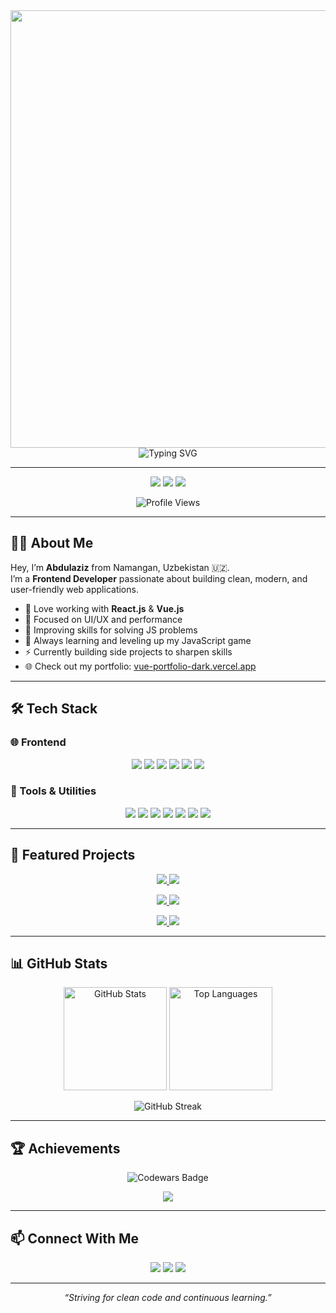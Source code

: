 <div align="center">
  <img width="700" src="https://github.com/user-attachments/assets/0a3e7b47-6111-4156-9708-31ccb1901241">
</div>

<div align="center">
  <img src="https://readme-typing-svg.demolab.com/?font=Fira+Code&size=30&duration=2500&pause=500&color=00C3FF&center=true&vCenter=true&width=500&lines=React+JS+Developer;Vue+JS+Developer;Frontend+Enthusiast;Clean+Code+Advocate;Active+Github+Contributor;Codewars+Active+User;Hireable;Always+Learning+%F0%9F%92%AA" alt="Typing SVG"/>
</div>

---

<p align="center">
  <a href="https://vue-portfolio-dark.vercel.app/" target="_blank"><img src="https://img.shields.io/badge/Portfolio-Visit-2aa149?style=for-the-badge&logo=vercel&logoColor=white" /></a>
  <a href="https://t.me/t_abdulaziz_t" target="_blank"><img src="https://img.shields.io/badge/Telegram-Contact-26A5E4?style=for-the-badge&logo=telegram&logoColor=white" /></a>
  <a href="https://www.instagram.com/t__abdulaz1z" target="_blank"><img src="https://img.shields.io/badge/Instagram-Follow-E4405F?style=for-the-badge&logo=instagram&logoColor=white" /></a>
</p>

<p align="center">
  <img src="https://komarev.com/ghpvc/?username=abdulaziz-developer1&color=blue&style=for-the-badge&label=PROFILE+VIEWS" alt="Profile Views"/> 
</p>

---

## 👨‍💻 About Me

Hey, I’m **Abdulaziz** from Namangan, Uzbekistan 🇺🇿.  
I’m a **Frontend Developer** passionate about building clean, modern, and user-friendly web applications.  

- 🚀 Love working with **React.js** & **Vue.js**  
- 🎨 Focused on UI/UX and performance  
- 🧠 Improving skills for solving JS problems
- 🌱 Always learning and leveling up my JavaScript game  
- ⚡ Currently building side projects to sharpen skills  
- 🌐 Check out my portfolio: [vue-portfolio-dark.vercel.app](https://vue-portfolio-dark.vercel.app)

---

## 🛠️ Tech Stack

### 🌐 Frontend
<p align="center">
  <img src="https://img.shields.io/badge/HTML5-E34F26?style=for-the-badge&logo=html5&logoColor=white"/>
  <img src="https://img.shields.io/badge/CSS3-1572B6?style=for-the-badge&logo=css3&logoColor=white"/>
  <img src="https://img.shields.io/badge/JavaScript-F7DF1E?style=for-the-badge&logo=javascript&logoColor=black"/>
  <img src="https://img.shields.io/badge/React-20232A?style=for-the-badge&logo=react&logoColor=61DAFB"/>
  <img src="https://img.shields.io/badge/Vue.js-4FC08D?style=for-the-badge&logo=vue.js&logoColor=white"/>
  <img src="https://img.shields.io/badge/Tailwind_CSS-06B6D4?style=for-the-badge&logo=tailwind-css&logoColor=white"/>
</p>

### 🔧 Tools & Utilities
<p align="center">
  <img src="https://img.shields.io/badge/Vite-646CFF?style=for-the-badge&logo=vite&logoColor=white"/>
  <img src="https://img.shields.io/badge/Git-F05032?style=for-the-badge&logo=git&logoColor=white"/>
  <img src="https://img.shields.io/badge/GitHub-181717?style=for-the-badge&logo=github&logoColor=white"/>
  <img src="https://img.shields.io/badge/VS_Code-007ACC?style=for-the-badge&logo=visual-studio-code&logoColor=white"/>
  <img src="https://img.shields.io/badge/Swiper-6332f6?style=for-the-badge&logo=swiper&logoColor=white"/>
  <img src="https://img.shields.io/badge/i18n-0078D4?style=for-the-badge&logo=google-translate&logoColor=white"/>
  <img src="https://img.shields.io/badge/Toastify-FF9100?style=for-the-badge&logo=react&logoColor=white"/>
</p>

---

## 🚀 Featured Projects

<p align="center">
  <a href="https://github.com/Abdulaziz-developer1/Portfolio">
    <img src="https://github-readme-stats.vercel.app/api/pin/?username=Abdulaziz-developer1&repo=Portfolio&theme=tokyonight&hide_border=true" />
  </a>
  <a href="https://github.com/Abdulaziz-developer1/workroom">
    <img src="https://github-readme-stats.vercel.app/api/pin/?username=Abdulaziz-developer1&repo=workroom&theme=tokyonight&hide_border=true" />
  </a>
</p>
<p align="center">
  <a href="https://github.com/Abdulaziz-developer1/algoritm-exam-react">
    <img src="https://github-readme-stats.vercel.app/api/pin/?username=Abdulaziz-developer1&repo=algoritm-exam-react&theme=tokyonight&hide_border=true" />
  </a>
    <a href="https://github.com/Abdulaziz-developer1/virtualr">
    <img src="https://github-readme-stats.vercel.app/api/pin/?username=Abdulaziz-developer1&repo=virtualr&theme=tokyonight&hide_border=true" />
  </a>
</p>
<p align="center">
  <a href="https://github.com/Abdulaziz-developer1/Abdulaziz-developer1">
    <img src="https://github-readme-stats.vercel.app/api/pin/?username=Abdulaziz-developer1&repo=Abdulaziz-developer1&theme=tokyonight&hide_border=true" />
  </a>
    <a href="https://github.com/Abdulaziz-developer1/github">
    <img src="https://github-readme-stats.vercel.app/api/pin/?username=Abdulaziz-developer1&repo=github&theme=tokyonight&hide_border=true" />
  </a>
</p>
 

---

## 📊 GitHub Stats

<p align="center">
  <img src="https://github-readme-stats.vercel.app/api?username=Abdulaziz-developer1&show_icons=true&theme=tokyonight&hide_border=true" alt="GitHub Stats" height="165"/>
  <img src="https://github-readme-stats.vercel.app/api/top-langs/?username=Abdulaziz-developer1&layout=compact&theme=tokyonight&hide_border=true" alt="Top Languages" height="165"/>
</p>

<p align="center">
  <img src="https://streak-stats.demolab.com/?user=Abdulaziz-developer1&theme=tokyonight&hide_border=true" alt="GitHub Streak"/>
</p>

---

## 🏆 Achievements

<p align="center">
  <img src="https://www.codewars.com/users/Abdulaziz12/badges/large" alt="Codewars Badge"/>
</p>

<p align="center">
  <img src="https://github-profile-trophy.vercel.app/?username=Abdulaziz-developer1&theme=onedark&no-frame=true&row=1&column=6" />
</p>

---

## 📫 Connect With Me

<p align="center">
  <a href="https://t.me/t_abdulaziz_t"><img src="https://img.shields.io/badge/Telegram-26A5E4?style=for-the-badge&logo=telegram&logoColor=white"/></a>
  <a href="https://www.instagram.com/t__abdulaz1z"><img src="https://img.shields.io/badge/Instagram-E4405F?style=for-the-badge&logo=instagram&logoColor=white"/></a>
  <a href="https://vue-portfolio-dark.vercel.app/"><img src="https://img.shields.io/badge/Portfolio-2aa149?style=for-the-badge&logo=vercel&logoColor=white"/></a>
</p>

---

<p align="center">
  <i>“Striving for clean code and continuous learning.”</i>  
</p>
